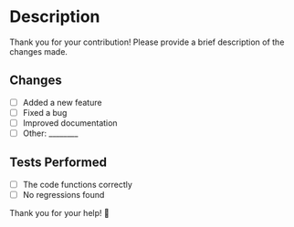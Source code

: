 # Description

Thank you for your contribution! Please provide a brief description of the changes made.

## Changes

- [ ] Added a new feature
- [ ] Fixed a bug
- [ ] Improved documentation
- [ ] Other: ________

## Tests Performed

- [ ] The code functions correctly
- [ ] No regressions found

Thank you for your help! 🚀

